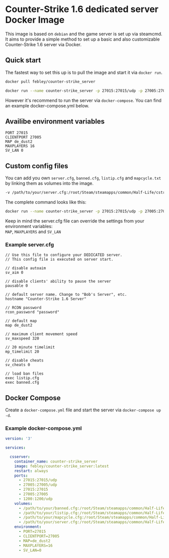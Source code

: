 # Counter-Strike 1.6 dedicated server Docker Image

This image is based on `debian` and the game server is set up via steamcmd.
It aims to provide a simple method to set up a basic and also customizable Counter-Strike 1.6 server via Docker.

## Quick start

The fastest way to set this up is to pull the image and start it via `docker run`.

``` bash
docker pull febley/counter-strike_server
```

``` bash
docker run --name counter-strike_server -p 27015:27015/udp -p 27005:27005/udp -p 27015:27015 -p 27005:27005 -p 1200:1200/udp counter-strike_server
```

However it's recommend to run the server via `docker-compose`. You can find an example docker-compose.yml below.

## Availibe environment variables

```
PORT 27015
CLIENTPORT 27005
MAP de_dust2
MAXPLAYERS 16
SV_LAN 0
```

## Custom config files

You can add you own `server.cfg`, `banned.cfg`, `listip.cfg` and `mapcycle.txt` by linking them as volumes into the image.

``` bash
-v /path/to/your/server.cfg:/root/Steam/steamapps/common/Half-Life/cstrike/server.cfg
```

The complete command looks like this:

``` bash
docker run --name counter-strike_server -p 27015:27015/udp -p 27005:27005/udp -p 27015:27015 -p 27005:27005 -p 1200:1200/udp -v /path/to/your/server.cfg:/root/Steam/steamapps/common/Half-Life/cstrike/server.cfg counter-strike_server
```

Keep in mind the server.cfg file can override the settings from your environment variables:  
`MAP`, `MAXPLAYERS` and `SV_LAN`

### Example server.cfg

```
// Use this file to configure your DEDICATED server.
// This config file is executed on server start.

// disable autoaim
sv_aim 0

// disable clients' ability to pause the server
pausable 0

// default server name. Change to "Bob's Server", etc.
hostname "Counter-Strike 1.6 Server"

// RCON password
rcon_password "password"

// default map
map de_dust2

// maximum client movement speed
sv_maxspeed 320

// 20 minute timelimit
mp_timelimit 20

// disable cheats
sv_cheats 0

// load ban files
exec listip.cfg
exec banned.cfg
```

## Docker Compose

Create a `docker-compose.yml` file and start the server via `docker-compose up -d`.

### Example docker-compose.yml

``` yml
version: '3'

services:

  csserver:
    container_name: counter-strike_server
    image: febley/counter-strike_server:latest
    restart: always
    ports:
      - 27015:27015/udp
      - 27005:27005/udp
      - 27015:27015
      - 27005:27005
      - 1200:1200/udp 
    volumes:
      - /path/to/your/banned.cfg:/root/Steam/steamapps/common/Half-Life/cstrike/banned.cfg
      - /path/to/your/listip.cfg:/root/Steam/steamapps/common/Half-Life/cstrike/listip.cfg
      - /path/to/your/mapcycle.cfg:/root/Steam/steamapps/common/Half-Life/cstrike/mapcycle.cfg
      - /path/to/your/server.cfg:/root/Steam/steamapps/common/Half-Life/cstrike/server.cfg
    environment:
      - PORT=27015
      - CLIENTPORT=27005
      - MAP=de_dust2
      - MAXPLAYERS=16
      - SV_LAN=0
```
